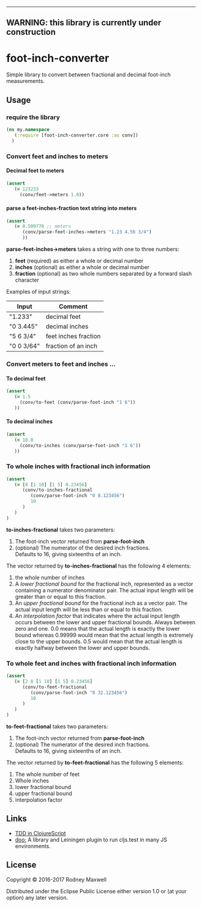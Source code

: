 ----
**WARNING:** this library is currently under construction
----

# foot-inch-converter 

Simple library to convert between fractional and decimal foot-inch measurements.


## Usage

### **require** the library
```clojure
(ns my.namespace
   (:require [foot-inch-converter.core :as conv])
  )
```

### Convert feet and inches to meters

#### Decimal feet to meters

```clojure
(assert
   (= 123233
     (conv/feet->meters 1.0))
```
#### parse a feet-inches-fraction text string into meters
```clojure
(assert
   (= 0.509778 ;; meters
      (conv/parse-feet-inches->meters "1.23 4.56 3/4")
      ))
```

**parse-feet-inches->meters** takes a string with one to three numbers:
 1. **feet** (required) as either a whole or decimal number
 2. **inches** (optional) as either a whole or decimal number
 3. **fraction** (optional) as two whole numbers separated by a forward slash character

Examples of input strings:

|Input |Comment |
| ------|--------------------|
|"1.233" |decimal feet |
|"0 3.445" |decimal inches |
|"5 6 3/4" |feet inches fraction |
|"0 0 3/64" |fraction of an inch |

### Convert meters to feet and inches ...

#### To decimal feet

```clojure
(assert
   (= 1.5
     (conv/to-feet (conv/parse-foot-inch "1 6"))
   ))
```

#### To decimal inches

```clojure
(assert
   (= 18.0
     (conv/to-inches (conv/parse-foot-inch "1 6"))
   ))
```

### To whole inches with fractional inch information

```clojure
(assert
   (= [8 [1 10] [1 5] 0.23456]
      (conv/to-inches-fractional 
         (conv/parse-foot-inch "0 8.123456")
         10
      )
   )
)
```

**to-inches-fractional** takes two parameters:
 1. The foot-inch vector returned from **parse-foot-inch**
 2. (optional) The numerator of the desired inch fractions.  
 Defaults to 16, giving sixteenths of an inch.
 
The vector returned by **to-inches-fractional** has the following 4 elements:
 1. the whole number of inches
 2. A *lower fractional bound* for the fractional inch, represented as a 
 vector containing a numerator denominator pair.  The actual input length
 will be greater than or equal to this fraction. 
 3. An *upper fractional bound* for the fractional inch as a vector pair.
 The actual input length will be less than or equal to this fraction.
 4. An *interpolation factor* that indicates where the actual input
 length occurs between the lower and upper fractional bounds. Always between
 zero and one.  0.0 means that the actual length is exactly the lower bound
 whereas 0.99999 would mean that the actual length is extremely close
 to the upper bounds.  0.5 would mean that the actual length is exactly
 halfway between the lower and upper bounds.
 
### To whole feet and inches with fractional inch information

```clojure
(assert
   (= [2 8 [1 10] [1 5] 0.23456]
      (conv/to-feet-fractional 
         (conv/parse-foot-inch "0 32.123456")
         10
      )
   )
)
```

**to-feet-fractional** takes two parameters:
 1. The foot-inch vector returned from **parse-foot-inch**
 2. (optional) The numerator of the desired inch fractions.  
 Defaults to 16, giving sixteenths of an inch.


The vector returned by **to-feet-fractional** has the following 5 elements:
 1. The whole number of feet
 2. Whole inches
 3. lower fractional bound
 4. upper fractional bound
 5. interpolation factor
 
## Links

 * [TDD in ClojureScript](https://8thlight.com/blog/eric-smith/2016/10/05/a-testable-clojurescript-setup.html)
 * [doo:](https://github.com/bensu/doo) A library and Leiningen plugin to run cljs.test in many JS environments.
 
## License

Copyright © 2016-2017 Rodney Maxwell

Distributed under the Eclipse Public License either version 1.0 or (at
your option) any later version.
